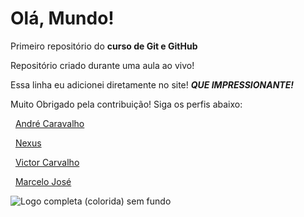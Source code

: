 # Olá, Mundo!
 Primeiro repositório do **curso de Git e GitHub**

 Repositório criado durante uma aula ao vivo!
 
 Essa linha eu adicionei diretamente no site! ***QUE IMPRESSIONANTE!***
 
 Muito Obrigado pela contribuição!
 Siga os perfis abaixo:
 
 &nbsp;
 [André Caravalho](https://github.com/BossNX)
 
 &nbsp;
 [Nexus](https://github.com/nexusnx)
 
 &nbsp;
 [Victor Carvalho](https://github.com/cheesp3r)
 
 &nbsp;
 [Marcelo José](https://github.com/ZeroX15)

![Logo completa (colorida) sem fundo](https://user-images.githubusercontent.com/77304137/105252328-9549ff80-5b53-11eb-9973-2e7861c42932.png)
